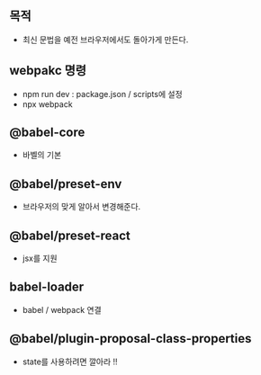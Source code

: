 ## 목적

- 최신 문법을 예전 브라우저에서도 돌아가게 만든다.

## webpakc 명령

- npm run dev : package.json / scripts에 설정
- npx webpack

## @babel-core

- 바벨의 기본

## @babel/preset-env

- 브라우저의 맞게 알아서 변경해준다.

## @babel/preset-react

- jsx를 지원

## babel-loader

- babel / webpack 연결

## @babel/plugin-proposal-class-properties

- state를 사용하려면 깔아라 !!